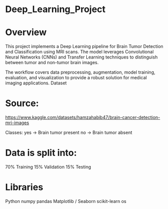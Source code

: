 # Deep_Learning_Project
# Overview
This project implements a Deep Learning pipeline for Brain Tumor Detection and Classification using MRI scans. The model leverages Convolutional Neural Networks (CNNs) and Transfer Learning techniques to distinguish between tumor and non-tumor brain images.

The workflow covers data preprocessing, augmentation, model training, evaluation, and visualization to provide a robust solution for medical imaging applications.
Dataset

# Source: 
https://www.kaggle.com/datasets/hamzahabib47/brain-cancer-detection-mri-images

Classes:
yes → Brain tumor present
no → Brain tumor absent

# Data is split into:
70% Training
15% Validation
15% Testing

# Libraries
Python
numpy
pandas
Matplotlib / Seaborn
scikit-learn
os
